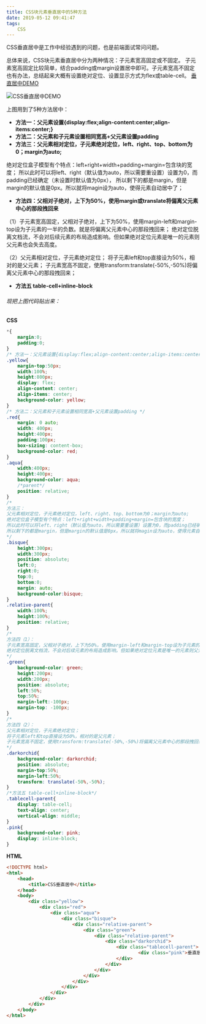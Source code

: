 ```yaml
---
title: CSS块元素垂直居中的5种方法
date: 2019-05-12 09:41:47
tags:
	CSS
---
```


CSS垂直居中是工作中经验遇到的问题，也是前端面试常问问题。

总体来说，CSS块元素垂直居中分为两种情况：子元素宽高固定或不固定。
子元素宽高固定比较简单，结合padding或margin设置居中即可。子元素宽高不固定也有办法，总结起来大概有设置绝对定位、设置显示方式为flex或table-cell。
[垂直居中DEMO](https://guanruiting.github.io/demo/css-vurtical-centering.html)
<!-- more -->

![CSS垂直居中DEMO](/img/201905/QQ20190512-095051.png)

上图用到了5种方法居中：

- **方法一：父元素设置{display:flex;align-content:center;align-items:center;}**
- **方法二：父元素和子元素设置相同宽高+父元素设置padding**
- **方法三：父元素相对定位，子元素绝对定位，left、right、top、bottom为0；margin为auto;**


绝对定位盒子模型有个特点：left+right+width+padding+margin=包含块的宽度；
所以此时可以将left、right（默认值为auto，所以需要重设置）设置为0，而padding已经确定（未设置时默认值为0px），
所以剩下的都是margin，但是margin的默认值是0px。所以就将magin设为auto，使得元素自动居中了；

- **方法四：父相对子绝对，上下为50%，使用margin或translate将偏离父元素中心的那段拽回来**

（1）子元素宽高固定，父相对子绝对，上下为50%，使用margin-left和margin-top设为子元素的一半的负数。就是将偏离父元素中心的那段拽回来；
绝对定位脱离文档流，不会对后续元素的布局造成影响。但如果绝对定位元素是唯一的元素则父元素也会失去高度。

（2）父元素相对定位，子元素绝对定位；
将子元素left和top直接设为50%，相对的是父元素；
子元素宽高不固定，使用transform:translate(-50%,-50%)将偏离父元素中心的那段拽回来；

- **方法五 table-cell+inline-block**

###### 现把上图代码贴出来：

**CSS**

```CSS
*{
    margin:0;
    padding:0;
}
/* 方法一：父元素设置{display:flex;align-content:center;align-items:center;} */
.yellow{
    margin-top:50px;
    width:100%;
    height:800px;
    display: flex;
    align-content: center;
    align-items: center;
    background-color: yellow;
}
/* 方法二：父元素和子元素设置相同宽高+父元素设置padding */
.red{
    margin: 0 auto;
    width: 400px;
    height:400px;
    padding:100px;
    box-sizing: content-box;
    background-color: red;
}
.aqua{
    width:400px;
    height:400px;
    background-color: aqua;
    /*parent*/
    position: relative;
}
/*
方法三：
父元素相对定位，子元素绝对定位，left、right、top、bottom为0；margin为auto;
绝对定位盒子模型有个特点：left+right+width+padding+margin=包含块的宽度；
所以此时可以将left、right（默认值为auto，所以需要重设置）设置为0，而padding已经确定（未设置时默认值为0px），
所以剩下的都是margin，但是margin的默认值是0px。所以就将magin设为auto，使得元素自动居中了；
*/
.bisque{
    height:300px;
    width:300px;
    position: absolute;
    left:0;
    right:0;
    top:0;
    bottom:0;
    margin: auto;
    background-color:bisque;
}
.relative-parent{
    width:100%;
    height:100%;
    position: relative;
}
/*
方法四（1）：
子元素宽高固定，父相对子绝对，上下为50%，使用margin-left和margin-top设为子元素的一半的负数。就是将偏离父元素中心的那段拽回来；
绝对定位脱离文档流，不会对后续元素的布局造成影响。但如果绝对定位元素是唯一的元素则父元素也会失去高度。
*/
.green{
    background-color: green;
    height:200px;
    width:200px;
    position: absolute;
    left:50%;
    top:50%;
    margin-left:-100px;
    margin-top: -100px;
}
/*
方法四（2）：
父元素相对定位，子元素绝对定位；
将子元素left和top直接设为50%，相对的是父元素；
子元素宽高不固定，使用transform:translate(-50%,-50%)将偏离父元素中心的那段拽回来；
*/
.darkorchid{
    background-color: darkorchid;
    position: absolute;
    margin-top:50%;
    margin-left:50%;
    transform: translate(-50%,-50%);
}
/*方法五 table-cell+inline-block*/
.tablecell-parent{
    display: table-cell;
    text-align: center;
    vertical-align: middle;
}
.pink{
    background-color: pink;
    display: inline-block;
}
```


**HTML**

```html
<!DOCTYPE html>
<html>
    <head>
        <title>CSS垂直居中</title>
    </head>
    <body>
        <div class="yellow">
            <div class="red">
                <div class="aqua">
                    <div class="bisque">
                        <div class="relative-parent">
                            <div class="green">
                                <div class="relative-parent">
                                    <div class="darkorchid">
                                        <div class="tablecell-parent">
                                                <div class="pink">垂直居中</div>
                                        </div> 
                                    </div>
                                </div>
                            </div>
                        </div>
                    </div>
                </div>
            </div>
        </div>
    </body>
</html>
```

